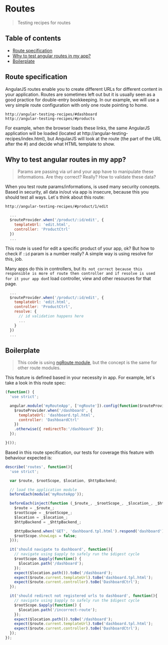# Routes
> Testing recipes for routes

## Table of contents

- [Route specification](#route-specification)
- [Why to test angular routes in my app?](#why-to-test-angular-routes-in-my-app)
- [Boilerplate](#boilerplate)


## Route specification

AngularJS routes enable you to create different URLs for different content in your application. Routes are sometimes left out but it is usually seen as a good practice for double-entry bookkeeping. In our example, we will use a very simple route configuration with only one route pointing to home.

```
http://angular-testing-recipes/#dashboard
http://angular-testing-recipes/#products
```

For example, when the browser loads these links, the same AngularJS application will be loaded (located at http://angular-testing-recipes/index.html), but AngularJS will look at the route (the part of the URL after the #) and decide what HTML template to show.

## Why to test angular routes in my app?

> Params are passing via url and your app have to manipulate these informations. Are they correct? Really? How to validate these data?

When you test route params/informations, is used many security concepts. Based in security, all data in/out via app is insecure, because this you should test all ways. Let`s think about this route:

```
http://angular-testing-recipes/#product/1/edit
```

```javascript
  ...
  $routeProvider.when('/product/:id/edit', {
    templateUrl: 'edit.html',
    controller: 'ProductCtrl'
  })
  ...
```

This route is used for edit a specific product of your app, ok? But how to check if `:id` param is a number really? A simple way is using resolve for this, job.

Many apps do this in controllers, but it`s not correct because this responsible is more of route then controller and if resolve is used for it your app don`t load controller, view and other resources for that page.


```javascript
  ...
  $routeProvider.when('/product/:id/edit', {
    templateUrl: 'edit.html',
    controller: 'ProductCtrl',
    resolve: {
      // id validation happens here
      ...
    }
  })
  ...
```


## Boilerplate

> This code is using [ngRoute module](https://docs.angularjs.org/api/ngRoute), but the concept is the same for other route modules.

This feature is defined based in your necessity in app. For example, let`s take a look in this route spec:

```javascript
(function() {
  'use strict';

  angular.module('myRouteApp', ['ngRoute']).config(function($routeProvider){
    $routeProvider.when('/dashboard', {
      templateUrl: 'dashboard.tpl.html',
      controller: 'DashboardCtrl'
    })
    .otherwise({ redirectTo:'/dashboard' });
  });

}());
```

Based in this route specification, our tests for coverage this feature with behaviour expected is:

```javascript
describe('routes', function(){
  'use strict';

  var $route, $rootScope, $location, $httpBackend;

  // load the application module
  beforeEach(module('myRouteApp'));

  beforeEach(inject(function (_$route_, _$rootScope_, _$location_, _$httpBackend_){
    $route = _$route_;
    $rootScope = _$rootScope_;
    $location = _$location_;
    $httpBackend = _$httpBackend_;

    $httpBackend.when('GET', 'dashboard.tpl.html').respond('dashboard');
    $rootScope.showLogs = false;
  }));

  it('should navigate to dashboard', function(){
    // navigate using $apply to safely run the $digest cycle
    $rootScope.$apply(function() {
      $location.path('/dashboard');
    });
    expect($location.path()).toBe('/dashboard');
    expect($route.current.templateUrl).toBe('dashboard.tpl.html');
    expect($route.current.controller).toBe('DashboardCtrl');
  });

  it('should redirect not registered urls to dashboard', function(){
    // navigate using $apply to safely run the $digest cycle
    $rootScope.$apply(function() {
      $location.path('/incorrect-route');
    });
    expect($location.path()).toBe('/dashboard');
    expect($route.current.templateUrl).toBe('dashboard.tpl.html');
    expect($route.current.controller).toBe('DashboardCtrl');
  });
});
```

